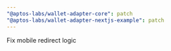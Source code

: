 ```yaml
---
"@aptos-labs/wallet-adapter-core": patch
"@aptos-labs/wallet-adapter-nextjs-example": patch
---
```


Fix mobile redirect logic
